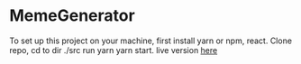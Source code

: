 # MemeGenerator
To set up this project on your machine, first install yarn or npm, react. Clone repo, cd to dir ./src run yarn yarn start.
live version [here](https://tannerpace.github.io/MemeGenerator/)
